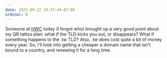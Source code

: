 ```yaml
---
date: 2021-09-22 19:37:44-07:00
ordinal: 0
---
```


Someone at
[HWC](https://events.indieweb.org/2021/09/homebrew-website-club-the-americas-kqZJIdUNTVhj)
today (I forgot who) brought up a very good point about my QR tattoo plan: what
if the TLD kicks you out, or disappears? What if something happens to the .tw
TLD? Also, .tw does cost quite a bit of money every year. So, I'll look into
getting a cheaper a domain name that isn't bound to a country, and renewing it
for a long time.
